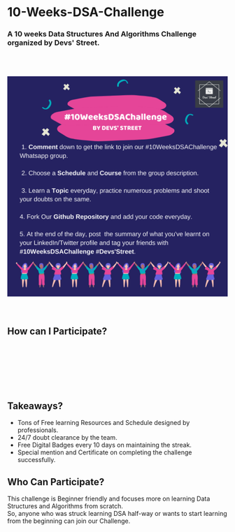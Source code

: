 # 10-Weeks-DSA-Challenge
### A 10 weeks Data Structures And Algorithms Challenge organized by Devs' Street.
<br><br><br>
<img src="dev.png" alt="Challenge Description">
<br><br><br>
## How can I Participate?
<br><br>

<br><br><br>
## Takeaways?
<ul>
  <li>Tons of Free learning Resources and Schedule designed by professionals.</li>

  <li>24/7 doubt clearance by the team.</li>

  <li>Free Digital Badges every 10 days on maintaining the streak.</li>

  <li>Special mention and Certificate on completing the challenge successfully.</li>
  </ul>
  
## Who Can Participate? 

This challenge is Beginner friendly and focuses more on learning Data Structures and Algorithms from scratch.<br>
So, anyone who was struck learning DSA half-way or wants to start learning from the beginning can join our Challenge.
